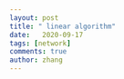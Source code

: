 ```yaml
---
layout: post
title: " linear algorithm"
date:   2020-09-17
tags: [network]
comments: true
author: zhang
---
```


